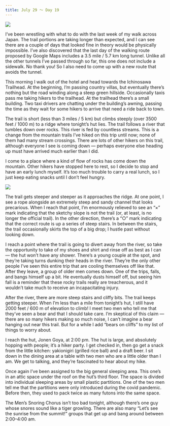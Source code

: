 ```yaml
---
title: July 29 ～ Day 19
---
```


![](./images/IMG_8696.jpg)

I’ve been wrestling with what to do with the last week of my walk across Japan. The trail portions are taking longer than expected, and I can see there are a couple of days that looked fine in theory would be physically impossible. I’ve also discovered that the last day of the walking route proposed by Google Maps includes a 3.5 mile / 5.7 km long tunnel. Unlike all the other tunnels I’ve passed through so far, this one does not include a sidewalk. No thank you! So I also need to come up with a new route that avoids the tunnel.

This morning I walk out of the hotel and head towards the Ichinosawa Trailhead. At the beginning, I’m passing country villas, but eventually there’s nothing but the road winding along a steep green hillside. Occasionally taxis pass me taking hikers to the trailhead. At the trailhead there’s a small building. Two taxi drivers are chatting under the building’s awning, passing the time as they wait for some hikers to arrive that need a ride back to town.

The trail is short (less than 3 miles / 5 km) but climbs steeply (over 3500 feet / 1000 m) to a ridge where tonight’s hut lies. The trail follows a river that tumbles down over rocks. This river is fed by countless streams. This is a change from the mountain trails I’ve hiked on this trip until now; none of them had many stream crossings. There are lots of other hikers on this trail, although everyone I see is coming down — perhaps everyone else heading up must have arrived much earlier than I did.

I come to a place where a kind of flow of rocks has come down the mountain. Other hikers have stopped here to rest, so I decide to stop and have an early lunch myself. It’s too much trouble to carry a real lunch, so I just keep eating snacks until I don’t feel hungry.

![](./images/IMG_8708.jpg)

The trail gets steeper and steeper as it approaches the ridge. At one point, I see a rope alongside an extremely steep and sandy channel that looks precarious. When I reach that point, I’m enormously relieved to see an “×” mark indicating that the sketchy slope is not the trail (or, at least, is no longer the official trail). In the other direction, there’s a “○” mark indicating that the correct route is up a series of steep stairs. In between the stairs, the trail occasionally skirts the top of a big drop; I hustle past without looking down.

I reach a point where the trail is going to divert away from the river, so take the opportunity to take of my shoes and shirt and rinse off as best as I can — the hut won’t have any shower. There’s a young couple at the spot, and they’re taking turns dunking their heads in the river. They’re the only other people I’ve seen this entire trip that are cooling themselves off like that. After they leave, a group of older men comes down. One of the trips, falls, and bangs himself up a bit. He eventually dusts himself off, but seeing him fall is a reminder that these rocky trails really are treacherous, and it wouldn’t take much to receive an incapacitating injury.

After the river, there are more steep stairs and cliffy bits. The trail keeps getting steeper. When I’m less than a mile from tonight’s hut, I still have 2000 feet / 600 m of elevation to climb! I meet two men who tell me that they’ve seen a bear and that I should take care. I’m skeptical of this claim — there are so many hikers making so much noise, I can’t imagine a bear hanging out near this trail. But for a while I add “bears on cliffs” to my list of things to worry about.

I reach the hut, Jonen Goya, at 2:00 pm. The hut is large, and absolutely hopping with people; it’s a hiker party. I get checked in, then go get a snack from the little kitchen: yakionigiri (grilled rice ball) and a draft beer. I sit down in the dining area at a table with two men who are a little older than I am. We get to talking, and they’re fascinated to hear about my hike.

Once again I’ve been assigned to the big general sleeping area. This one’s in an attic space under the roof on the hut’s third floor. The space is divided into individual sleeping areas by small plastic partitions. One of the two men tell me that the partitions were only introduced during the covid pandemic. Before then, they used to pack twice as many futons into the same space.

The Men’s Snoring Chorus isn’t too bad tonight, although there’s one guy whose snores sound like a tiger growling. There are also many “Let’s see the sunrise from the summit!” groups that get up and bang around between 2:00–4:00 am.
